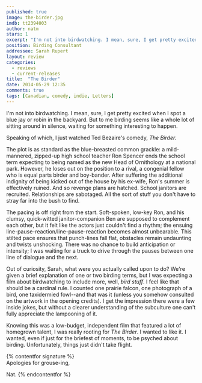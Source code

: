 ```yaml
---
published: true
image: the-birder.jpg
imdb: tt2394003
author: natm
stars: 1
excerpt: "I'm not into birdwatching. I mean, sure, I get pretty excited when I spot a blue jay or robin in the backyard. But to me birding seems like a whole lot of sitting around in silence, waiting for something interesting to happen."
position: Birding Consultant
addressee: Sarah Rupert
layout: review
categories: 
  - reviews
  - current-releases
title:  "The Birder"
date: 2014-05-29 12:35
comments: true
tags: [Canadian, comedy, indie, Letters]
---
```

I'm not into birdwatching. I mean, sure, I get pretty excited when I spot a blue jay or robin in the backyard. But to me birding seems like a whole lot of sitting around in silence, waiting for something interesting to happen.

Speaking of which, I just watched Ted Bezaire's comedy, _The Birder._ 

The plot is as standard as the blue-breasted common grackle: a mild-mannered, zipped-up high school teacher Ron Spencer ends the school term expecting to being named as the new Head of Ornithology at a national park. However, he loses out on the position to a rival, a congenial fellow who is equal parts birder and boy-bander. After suffering the additional indignity of being kicked out of the house by his ex-wife, Ron's summer is effectively ruined. And so revenge plans are hatched. School janitors are recruited. Relationships are sabotaged. All the sort of stuff you don't have to stray far into the bush to find.

The pacing is off right from the start. Soft-spoken, low-key Ron, and his clumsy, quick-witted janitor-companion Ben are supposed to complement each other, but it felt like the actors just couldn't find a rhythm; the ensuing line-pause-reaction/line-pause-reaction becomes almost unbearable. This stilted pace ensures that punch-lines fall flat,  obstacles remain undaunting and twists unshocking. There was no chance to build anticipation or intensity; I was waiting for a truck to drive through the pauses between one line of dialogue and the next.

Out of curiosity, Sarah, what were you actually called upon to do? We're given a brief explanation of one or two birding terms, but I was expecting a film about birdwatching to include more, well, _bird stuff_. I feel like that should be a cardinal rule. I counted one prairie falcon, one photograph of a bird, one taxidermied fowl--and that was it (unless you somehow consulted on the artwork in the opening credits). I get the impression there were a few inside jokes, but without a clearer understanding of the subculture one can't fully appreciate the lampooning of it.

Knowing this was a low-budget, independent film that featured a lot of homegrown talent, I was really rooting for _The Birder_. I wanted to like it. I wanted, even if just for the briefest of moments, to be psyched about birding. Unfortunately, things just didn't take flight.

{% contentfor signature %}	Apologies for grouse-ing,

Nat.
{% endcontentfor %}